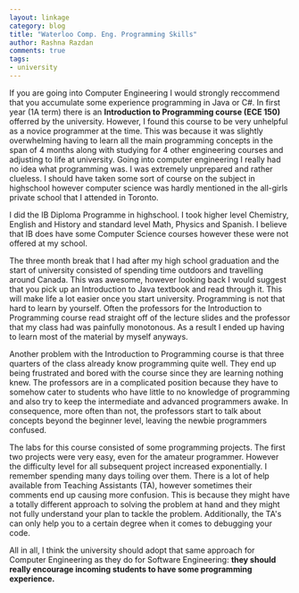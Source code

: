 ```yaml
---
layout: linkage
category: blog
title: "Waterloo Comp. Eng. Programming Skills"
author: Rashna Razdan
comments: true
tags:
- university
---
```


<p>If you are going into Computer Engineering I would strongly reccommend that you accumulate some experience programming in Java or C#. In first year (1A term) there is an <b>Introduction to Programming course (ECE 150)</b> offerred by the university. However, I found this course to be very unhelpful as a novice programmer at the time. This was because it was slightly overwhelming having to learn all the main programming concepts in the span of 4 months along with studying for 4 other engineering courses and adjusting to life at university. Going into computer engineering I really had no idea what programming was. I was extremely unprepared and rather clueless. I should have taken some sort of course on the subject in highschool however computer science was hardly mentioned in the all-girls private school that I attended in Toronto.</p> 

<p>I did the IB Diploma Programme in highschool. I took higher level Chemistry, English and History and standard level Math, Physics and Spanish. I believe that IB does have some Computer Science courses however these were not offered at my school.</p>

<p>The three month break that I had after my high school graduation and the start of university consisted of spending time outdoors and travelling around Canada. This was awesome, however looking back I would suggest that you pick up an Introduction to Java textbook and read through it. This will make life a lot easier once you start university. Programming is not that hard to learn by yourself. Often the professors for the Introduction to Programming course read straight off of the lecture slides and the professor that my class had was painfully monotonous. As a result I ended up having to learn most of the material by myself anyways.</p> 

<p>Another problem with the Introduction to Programming course is that three quarters of the class already know programming quite well. They end up being frustrated and bored with the course since they are learning nothing knew. The professors are in a complicated position because they have to somehow cater to students who have little to no knowledge of programming and also try to keep the intermediate and advanced programmers awake. In consequence, more often than not, the professors start to talk about concepts beyond the beginner level, leaving the newbie programmers confused.</p>

<p>The labs for this course consisted of some programming projects. The first two projects were very easy, even for the amateur programmer. However the difficulty level for all subsequent project increased exponentially. I remember spending many days toiling over them. There is a lot of help available from Teaching Assistants (TA), however sometimes their comments end up causing more confusion. This is because they might have a totally different approach to solving the problem at hand and they might not fully understand your plan to tackle the problem. Additionally, the TA's can only help you to a certain degree when it comes to debugging your code.</p>

<p>All in all, I think the university should adopt that same approach for Computer Engineering as they do for Software Engineering: <b>they should really encourage incoming students to have some programming experience.</b></p>
